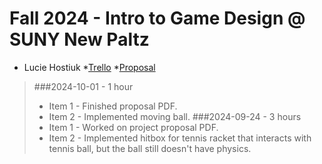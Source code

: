 # Fall 2024 - Intro to Game Design @ SUNY New Paltz
* Lucie Hostiuk
*[Trello](https://trello.com/invite/b/66f32af34e485d35722e3d4e/ATTI9de86b8e3a90cdd983585e7778dc48443118027B/bullet-time-tennis)
*[Proposal](proposal.pdf)
> ###2024-10-01 - 1 hour
> * Item 1 - Finished proposal PDF.
> * Item 2 - Implemented moving ball.
> ###2024-09-24 - 3 hours
> * Item 1 - Worked on project proposal PDF.
> * Item 2 - Implemented hitbox for tennis racket that interacts with tennis ball, but the ball still doesn't have physics.
